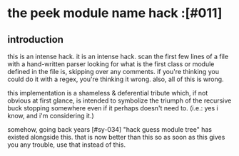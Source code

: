 # the peek module name hack :[#011]

## introduction

this is an intense hack. it is an intense hack. scan the first few lines
of a file with a hand-written parser looking for what is the first class
or module defined in the file is, skipping over any comments. if you're
thinking you could do it with a regex, you're thinking it wrong. also,
all of this is wrong.


this implementation is a shameless & deferential tribute which, if
not obvious at first glance, is intended to symbolize the triumph
of the recursive buck stopping somewhere even if it perhaps doesn't
need to.  (i.e.: yes i know, and i'm considering it.)


somehow, going back years [#sy-034] "hack guess module tree" has existed alongside this. that is
now better than this so as soon as this gives you any trouble, use that
instead of this.
